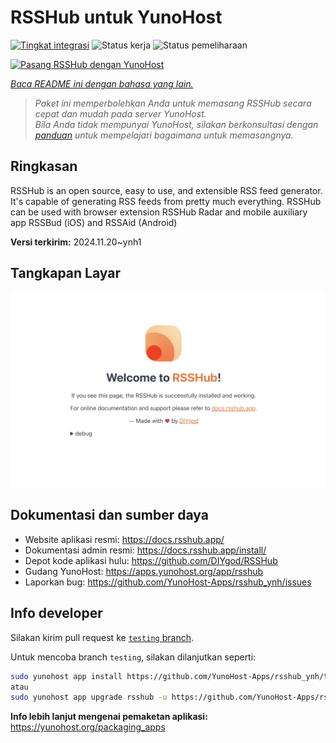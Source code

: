 <!--
N.B.: README ini dibuat secara otomatis oleh <https://github.com/YunoHost/apps/tree/master/tools/readme_generator>
Ini TIDAK boleh diedit dengan tangan.
-->

# RSSHub untuk YunoHost

[![Tingkat integrasi](https://dash.yunohost.org/integration/rsshub.svg)](https://ci-apps.yunohost.org/ci/apps/rsshub/) ![Status kerja](https://ci-apps.yunohost.org/ci/badges/rsshub.status.svg) ![Status pemeliharaan](https://ci-apps.yunohost.org/ci/badges/rsshub.maintain.svg)

[![Pasang RSSHub dengan YunoHost](https://install-app.yunohost.org/install-with-yunohost.svg)](https://install-app.yunohost.org/?app=rsshub)

*[Baca README ini dengan bahasa yang lain.](./ALL_README.md)*

> *Paket ini memperbolehkan Anda untuk memasang RSSHub secara cepat dan mudah pada server YunoHost.*  
> *Bila Anda tidak mempunyai YunoHost, silakan berkonsultasi dengan [panduan](https://yunohost.org/install) untuk mempelajari bagaimana untuk memasangnya.*

## Ringkasan

RSSHub is an open source, easy to use, and extensible RSS feed generator. It's capable of generating RSS feeds from pretty much everything. RSSHub can be used with browser extension RSSHub Radar and mobile auxiliary app RSSBud (iOS) and RSSAid (Android)


**Versi terkirim:** 2024.11.20~ynh1

## Tangkapan Layar

![Tangkapan Layar pada RSSHub](./doc/screenshots/screenshot.png)

## Dokumentasi dan sumber daya

- Website aplikasi resmi: <https://docs.rsshub.app/>
- Dokumentasi admin resmi: <https://docs.rsshub.app/install/>
- Depot kode aplikasi hulu: <https://github.com/DIYgod/RSSHub>
- Gudang YunoHost: <https://apps.yunohost.org/app/rsshub>
- Laporkan bug: <https://github.com/YunoHost-Apps/rsshub_ynh/issues>

## Info developer

Silakan kirim pull request ke [`testing` branch](https://github.com/YunoHost-Apps/rsshub_ynh/tree/testing).

Untuk mencoba branch `testing`, silakan dilanjutkan seperti:

```bash
sudo yunohost app install https://github.com/YunoHost-Apps/rsshub_ynh/tree/testing --debug
atau
sudo yunohost app upgrade rsshub -u https://github.com/YunoHost-Apps/rsshub_ynh/tree/testing --debug
```

**Info lebih lanjut mengenai pemaketan aplikasi:** <https://yunohost.org/packaging_apps>
